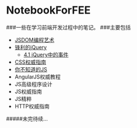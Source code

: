 # NotebookForFEE
###一些在学习前端开发过程中的笔记。
###主要包括
- <a href="https://github.com/ErikYu/NotebookForFEE/tree/DOMScripting">JSDOM编程艺术</a>
- <a href="https://github.com/ErikYu/NotebookForFEE/tree/sharpjQuery">锋利的jQuery</a>
  - <a href="https://github.com/ErikYu/NotebookForFEE/blob/sharpjQuery/chpt4.1jQuery%E4%B8%AD%E7%9A%84%E4%BA%8B%E4%BB%B6.md">4.1 jQuery中的事件</a>
- <a href="https://github.com/ErikYu/NotebookForFEE/tree/CSS">CSS权威指南</a>
- <a href="https://github.com/ErikYu/NotebookForFEE/tree/JSYouDontKno">你不知道的JS</a>
- AngularJS权威教程
- JS高级程序设计
- JS权威指南
- JS精粹
- HTTP权威指南

#####未完待续...
